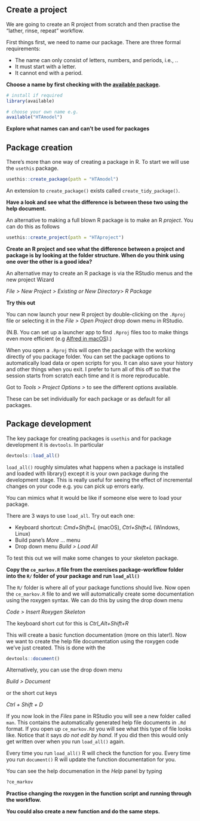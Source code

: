 ## Create a project

We are going to create an R project from scratch and then practise the
“lather, rinse, repeat” workflow.

First things first, we need to name our package. There are three formal
requirements:

-   The name can only consist of letters, numbers, and periods, i.e., ..
-   It must start with a letter.
-   It cannot end with a period.

**Choose a name by first checking with the [available
package](https://cran.r-project.org/web/packages/available/index.html).**

``` r
# install if required
library(available)

# choose your own name e.g.
available("HTAmodel")
```

**Explore what names can and can’t be used for packages**

## Package creation

There’s more than one way of creating a package in R. To start we will
use the `usethis` package.

``` r
usethis::create_package(path = "HTAmodel")
```

An extension to `create_package()` exists called
`create_tidy_package()`.

**Have a look and see what the difference is between these two using the
help document.**

An alternative to making a full blown R package is to make an R
*project*. You can do this as follows

``` r
usethis::create_project(path = "HTAproject")
```

**Create an R project and see what the difference between a project and
package is by looking at the folder structure. When do you think using
one over the other is a good idea?**

An alternative may to create an R package is via the RStudio menus and
the new project Wizard

*File \> New Project \> Existing or New Directory\> R Package*

**Try this out**

You can now launch your new R project by double-clicking on the `.Rproj`
file or selecting it in the *File \> Open Project* drop down menu in
RStudio.

(N.B. You can set up a launcher app to find `.Rproj` files too to make
things even more efficient (e.g [Alfred in
macOS](https://www.alfredapp.com/)).)

When you open a `.Rproj` this will open the package with the working
directly of you package folder. You can set the package options to
automatically load data or open scripts for you. It can also save your
history and other things when you exit. I prefer to turn all of this off
so that the session starts from scratch each time and it is more
reproducable.

Got to *Tools \> Project Options \>* to see the different options
available.

These can be set individually for each package or as default for all
packages.

## Package development

The key package for creating packages is `usethis` and for package
development it is `devtools`. In particular

``` r
devtools::load_all()
```

`load_all()` roughly simulates what happens when a package is installed
and loaded with library() except it is your own package during the
development stage. This is really useful for seeing the effect of
incremental changes on your code e.g. you can pick up errors early.

You can mimics what it would be like if someone else were to load your
package.

There are 3 ways to use `load_all`. Try out each one:

-   Keyboard shortcut: *Cmd+Shift+L* (macOS), *Ctrl+Shift+L* (Windows,
    Linux)
-   Build pane’s *More* … menu
-   Drop down menu *Build \> Load All*

To test this out we will make some changes to your skeleton package.

**Copy the `ce_markov.R` file from the exercises package-workflow folder
into the `R/` folder of your package and run `load_all()`**

The `R/` folder is where all of your package functions should live. Now
open the `ce_markov.R` file to and we will automatically create some
documentation using the roxygen syntax. We can do this by using the drop
down menu

*Code \> Insert Roxygen Skeleton*

The keyboard short cut for this is *Ctrl_Alt+Shift+R*

This will create a basic function documentation (more on this later!).
Now we want to create the help file documentation using the roxygen code
we’ve just created. This is done with the

``` r
devtools::document()
```

Alternatively, you can use the drop down menu

*Build \> Document*

or the short cut keys

*Ctrl + Shift + D*

If you now look in the *Files* pane in RStudio you will see a new folder
called `man`. This contains the automatically generated help file
documents in `.Rd` format. If you open up `ce_markov.Rd` you will see
what this type of file looks like. Notice that it says *do not edit by
hand*. If you did then this would only get written over when you run
`load_all()` again.

Every time you run `load_all()` R will check the function for you. Every
time you run `document()` R will update the function documentation for
you.

You can see the help documenation in the *Help* panel by typing

``` r
?ce_markov
```

**Practise changing the roxygen in the function script and running
through the workflow.**

**You could also create a new function and do the same steps.**
